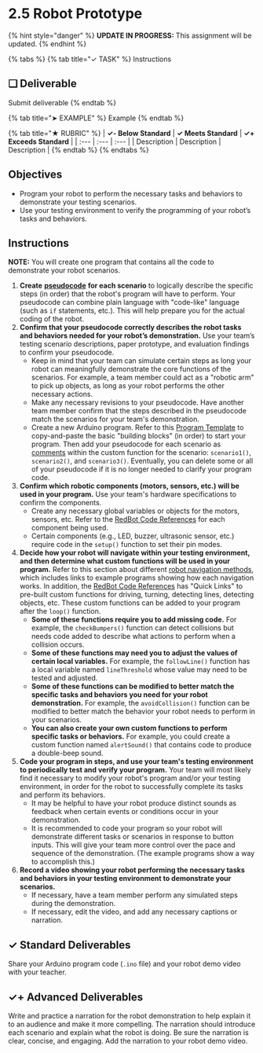 # 2.5 Robot Prototype

{% hint style="danger" %}
**UPDATE IN PROGRESS:** This assignment will be updated.
{% endhint %}

{% tabs %}
{% tab title="✓ TASK" %}
Instructions

## **❏ Deliverable**

Submit deliverable
{% endtab %}

{% tab title="➤ EXAMPLE" %}
Example
{% endtab %}

{% tab title="★ RUBRIC" %}
| **✓- Below Standard** | **✓ Meets Standard** | **✓+ Exceeds Standard** |
| :--- | :--- | :--- |
| Description | Description | Description |
{% endtab %}
{% endtabs %}

## Objectives

* Program your robot to perform the necessary tasks and behaviors to demonstrate your testing scenarios.
* Use your testing environment to verify the programming of your robot’s tasks and behaviors.

## Instructions

**NOTE:** You will create one program that contains all the code to demonstrate your robot scenarios.

1. **Create** [**pseudocode**](https://codehs.com/glossary/term/10) **for each scenario** to logically describe the specific steps \(in order\) that the robot's program will have to perform. Your pseudocode can combine plain language with "code-like" language \(such as `if` statements, etc.\). This will help prepare you for the actual coding of the robot.
2. **Confirm that your pseudocode correctly describes the robot tasks and behaviors needed for your robot’s demonstration.** Use your team’s testing scenario descriptions, paper prototype, and evaluation findings to confirm your pseudocode.
   * Keep in mind that your team can simulate certain steps as long your robot can meaningfully demonstrate the core functions of the scenarios. For example, a team member could act as a "robotic arm" to pick up objects, as long as your robot performs the other necessary actions.
   * Make any necessary revisions to your pseudocode. Have another team member confirm that the steps described in the pseudocode match the scenarios for your team's demonstration.
   * Create a new Arduino program. Refer to this [Program Template](2.5-robot-prototype.md) to copy-and-paste the basic "building blocks" \(in order\) to start your program. Then add your pseudocode for each scenario as [comments](https://www.arduino.cc/reference/en/language/structure/further-syntax/singlelinecomment/) within the custom function for the scenario: `scenario1()`, `scenario2()`, and `scenario3()`. Eventually, you can delete some or all of your pseudocode if it is no longer needed to clarify your program code.
3. **Confirm which robotic components \(motors, sensors, etc.\) will be used in your program.** Use your team's hardware specifications to confirm the components.
   * Create any necessary global variables or objects for the motors, sensors, etc. Refer to the [RedBot Code References](2.5-robot-prototype.md) for each component being used.
   * Certain components \(e.g., LED, buzzer, ultrasonic sensor, etc.\) require code in the `setup()` function to set their pin modes.
4. **Decide how your robot will navigate within your testing environment, and then determine what custom functions will be used in your program.** Refer to this section about different [robot navigation methods](2.5-robot-prototype.md), which includes links to example programs showing how each navigation works. In addition, the [RedBot Code References](2.5-robot-prototype.md) has "Quick Links" to pre-built custom functions for driving, turning, detecting lines, detecting objects, etc. These custom functions can be added to your program after the `loop()` function.
   * **Some of these functions require you to add missing code.** For example, the `checkBumpers()` function can detect collisions but needs code added to describe what actions to perform when a collision occurs.
   * **Some of these functions may need you to adjust the values of certain local variables.** For example, the `followLine()` function has a local variable named `lineThreshold` whose value may need to be tested and adjusted.
   * **Some of these functions can be modified to better match the specific tasks and behaviors you need for your robot demonstration.** For example, the `avoidCollision()` function can be modified to better match the behavior your robot needs to perform in your scenarios.
   * **You can also create your own custom functions to perform specific tasks or behaviors.** For example, you could create a custom function named `alertSound()` that contains code to produce a double-beep sound.
5. **Code your program in steps, and use your team's testing environment to periodically test and verify your program.** Your team will most likely find it necessary to modify your robot's program and/or your testing environment, in order for the robot to successfully complete its tasks and perform its behaviors.
   * It may be helpful to have your robot produce distinct sounds as feedback when certain events or conditions occur in your demonstration.
   * It is recommended to code your program so your robot will demonstrate different tasks or scenarios in response to button inputs. This will give your team more control over the pace and sequence of the demonstration. \(The example programs show a way to accomplish this.\)
6. **Record a video showing your robot performing the necessary tasks and behaviors in your testing environment to demonstrate your scenarios.**
   * If necessary, have a team member perform any simulated steps during the demonstration.
   * If necessary, edit the video, and add any necessary captions or narration.

## ✓ Standard Deliverables

Share your Arduino program code \(`.ino` file\) and your robot demo video with your teacher.

## ✓+ Advanced Deliverables

Write and practice a narration for the robot demonstration to help explain it to an audience and make it more compelling. The narration should introduce each scenario and explain what the robot is doing. Be sure the narration is clear, concise, and engaging. Add the narration to your robot demo video.


